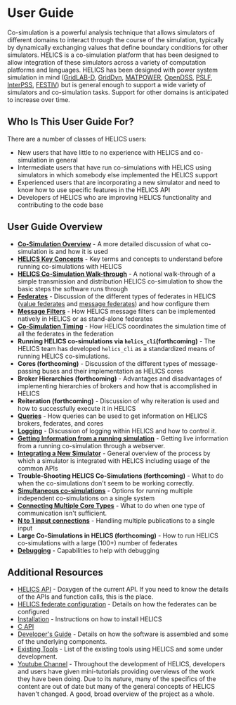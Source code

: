 # User Guide

Co-simulation is a powerful analysis technique that allows simulators of different domains to interact through the course of the simulation, typically by dynamically exchanging values that define boundary conditions for other simulators. HELICS is a co-simulation platform that has been designed to allow integration of these simulators across a variety of computation platforms and languages. HELICS has been designed with power system simulation in mind ([GridLAB-D](https://github.com/gridlab-d/gridlab-d), [GridDyn](https://github.com/LLNL/GridDyn), [MATPOWER](https://github.com/GMLC-TDC/MATPOWER-wrapper), [OpenDSS](https://sourceforge.net/projects/electricdss/), [PSLF](https://github.com/GMLC-TDC/PSLF-wrapper), [InterPSS](https://github.com/InterPSS-Project/ipss-common), [FESTIV](https://www.nrel.gov/grid/festiv-model.html)) but is general enough to support a wide variety of simulators and co-simulation tasks. Support for other domains is anticipated to increase over time.

## Who Is This User Guide For?

There are a number of classes of HELICS users:

- New users that have little to no experience with HELICS and co-simulation in general
- Intermediate users that have run co-simulations with HELICS using simulators in which somebody else implemented the HELICS support
- Experienced users that are incorporating a new simulator and need to know how to use specific features in the HELICS API
- Developers of HELICS who are improving HELICS functionality and contributing to the code base

## User Guide Overview

- [**Co-Simulation Overview**](./co-simulation_overview.md) - A more detailed discussion of what co-simulation is and how it is used
- [**HELICS Key Concepts**](./helics_key_concepts) - Key terms and concepts to understand before running co-simulations with HELICS
- [**HELICS Co-Simulation Walk-through**](./helics_co-sim_sequence.md) - A notional walk-through of a simple transmission and distribution HELICS co-simulation to show the basic steps the software runs through
- [**Federates**](./federates.md) - Discussion of the different types of federates in HELICS ([value federates](./value_federates.md) and [message federates](./message_federates.md)) and how configure them
- [**Message Filters**](./filters) - How HELICS message filters can be implemented natively in HELICS or as stand-alone federates
- [**Co-Simulation Timing**](./timing.md) - How HELICS coordinates the simulation time of all the federates in the federation
- **Running HELICS co-simulations via `helics_cli`(forthcoming)** - The HELICS team has developed `helics_cli` as a standardized means of running HELICS co-simulations.
- **Cores (forthcoming)** - Discussion of the different types of message-passing buses and their implementation as HELICS cores
- **Broker Hierarchies (forthcoming)** - Advantages and disadvantages of implementing hierarchies of brokers and how that is accomplished in HELICS
- **Reiteration (forthcoming)** - Discussion of why reiteration is used and how to successfully execute it in HELICS
- [**Queries**](./queries.md) - How queries can be used to get information on HELICS brokers, federates, and cores
- [**Logging**](./logging.md) - Discussion of logging within HELICS and how to control it.
- [**Getting Information from a running simulation**](./webserver.md) - Getting live information from a running co-simulation through a webserver.
- [**Integrating a New Simulator**](./simulator_integration.md) - General overview of the process by which a simulator is integrated with HELICS including usage of the common APIs
- **Trouble-Shooting HELICS Co-Simulations (forthcoming)** - What to do when the co-simulations don't seem to be working correctly.
- [**Simultaneous co-simulations**](./simultaneous_cosimulations.md) - Options for running multiple independent co-simulations on a single system
- [**Connecting Multiple Core Types**](./multibroker.md) - What to do when one type of communication isn't sufficient.
- [**N to 1 input connections**](./multiSourceInputs.md) - Handling multiple publications to a single input
- **Large Co-Simulations in HELICS (forthcoming)** - How to run HELICS co-simulations with a large (100+) number of federates
- [**Debugging**](./debugging.md) - Capabilities to help with debugging

## Additional Resources

- [HELICS API](../doxygen/index.html) - Doxygen of the current API. If you need to know the details of the APIs and function calls, this is the place.
- [HELICS federate configuration](../configuration/index.html) - Details on how the federates can be configured
- [Installation](../installation/index.html) - Instructions on how to install HELICS
- [C API](../c-api-reference/index.html)
- [Developer's Guide](../developer-guide/index.html) - Details on how the software is assembled and some of the underlying components.
- [Existing Tools](../Tools_using_HELICS.md) - List of the existing tools using HELICS and some under development.
- [Youtube Channel](https://www.youtube.com/channel/UCPa81c4BVXEYXt2EShTzbcg/featured) - Throughout the development of HELICS, developers and users have given mini-tutorials providing overviews of the work they have been doing. Due to its nature, many of the specifics of the content are out of date but many of the general concepts of HELICS haven't changed. A good, broad overview of the project as a whole.
